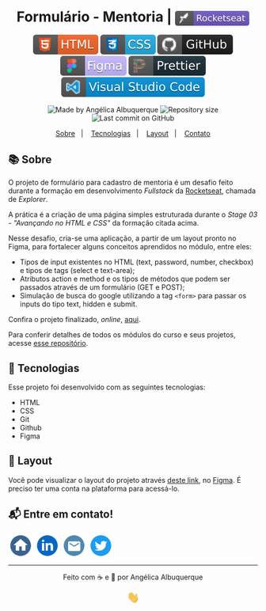 <h1 align="center">
  Formulário - Mentoria | <img alt="badge rocketseat" align="center" src="https://raw.githubusercontent.com/angelicaalbuquerque/badges-and-icons/f96545c39b9ff34534ee166d78e4bcef00de3928/badges/rocketseat.svg" width="150px;">
</h1>

<p align="center">
  <img alt="badge html" src="https://raw.githubusercontent.com/angelicaalbuquerque/badges-and-icons/f96545c39b9ff34534ee166d78e4bcef00de3928/badges/html.svg">
  <img alt="badge css" src="https://raw.githubusercontent.com/angelicaalbuquerque/badges-and-icons/f96545c39b9ff34534ee166d78e4bcef00de3928/badges/css.svg">
  <img alt="badge github" src="https://raw.githubusercontent.com/angelicaalbuquerque/badges-and-icons/9e4d919f31227382adee08274852a8b8bd308a86/badges/github.svg">
  <img alt="badge figma" src="https://raw.githubusercontent.com/angelicaalbuquerque/badges-and-icons/main/badges/figma.svg">
  <img alt="badge prettier" src="https://raw.githubusercontent.com/angelicaalbuquerque/badges-and-icons/3da3bd57de686710acb6eeca42e53d3b6327cfaf/badges/prettier-2.svg">
  <img alt="badge vscode" src="https://raw.githubusercontent.com/angelicaalbuquerque/badges-and-icons/f96545c39b9ff34534ee166d78e4bcef00de3928/badges/visual-studio-code.svg">
</p>

<p align="center">
  <img alt="Made by Angélica Albuquerque" src="https://img.shields.io/badge/made%20by-Angélica Albuquerque-%20?color=FF5374">
  <img alt="Repository size" src="https://img.shields.io/github/repo-size/angelicaalbuquerque/explorer-stage03-project01-extra_rocketseat?color=FF5374">
  <img alt="Last commit on GitHub" src="https://img.shields.io/github/last-commit/angelicaalbuquerque/explorer-stage03-project01-extra_rocketseat?color=FF5374">
</p>

<p align="center">
  <a href="#-Sobre">Sobre</a>&nbsp;&nbsp;&nbsp;|&nbsp;&nbsp;&nbsp;
  <a href="#-Tecnologias">Tecnologias</a>&nbsp;&nbsp;&nbsp;|&nbsp;&nbsp;&nbsp;
  <a href="#-Layout">Layout</a>&nbsp;&nbsp;&nbsp;|&nbsp;&nbsp;&nbsp;
  <a href="#-Entre-em-contato">Contato</a>
</p>

## 📚 Sobre

O projeto de formulário para cadastro de mentoria é um desafio feito durante a formação em desenvolvimento _Fullstack_ da <a href="https://rocketseat.com.br/" target="_blank">Rocketseat</a>, chamada de _Explorer_.

A prática é a criação de uma página simples estruturada durante o _Stage 03 - "Avançando no HTML e CSS"_ da formação citada acima.

Nesse desafio, cria-se uma aplicação, a partir de um layout pronto no Figma, para fortalecer alguns conceitos aprendidos no módulo, entre eles:

- Tipos de input existentes no HTML (text, password, number, checkbox) e tipos de tags (select e text-area);
- Atributos action e method e os tipos de métodos que podem ser passados através de um formulário (GET e POST);
- Simulação de busca do google utilizando a tag `<form>` para passar os inputs do tipo text, hidden e submit.

Confira o projeto finalizado, _online_, [aqui](https://angelicaalbuquerque.github.io/explorer-stage03-project01-extra_rocketseat/).

Para conferir detalhes de todos os módulos do curso e seus projetos, acesse [esse repositório](https://github.com/angelicaalbuquerque/fullstack-explorer_rocketseat).

## 🚀 Tecnologias

Esse projeto foi desenvolvido com as seguintes tecnologias:

- HTML
- CSS
- Git
- Github
- Figma

## 🎨 Layout

Você pode visualizar o layout do projeto através [deste link](https://www.figma.com/file/rkDOHGPwwFtBNqEdHSuQPd/Projeto-02---Explorer?node-id=0%3A1), no [Figma](http://figma.com/). É preciso ter uma conta na plataforma para acessá-lo.

## 📬 Entre em contato!

<p align="left">
    <a href="https://www.frontangie.dev/" target="blank" style="text-decoration: none; color: unset;">
    <img align="center" src="https://raw.githubusercontent.com/angelicaalbuquerque/badges-and-icons/main/icons/circle/portfolio.svg" alt="frontangie.dev" height="50" width="50" />
  </a>
  <a href="https://linkedin.com/in/angelica-albuquerque/" target="blank" style="text-decoration: none; color: unset;">
    <img align="center" src="https://raw.githubusercontent.com/angelicaalbuquerque/badges-and-icons/main/icons/circle/linkedin.svg" alt="Linkedin" height="50" width="50" />
  </a>
  <a href="mailto:hi@frontangie.dev" target="blank" style="text-decoration: none;">
    <img align="center" src="https://raw.githubusercontent.com/angelicaalbuquerque/badges-and-icons/main/icons/circle/email.svg" alt="Email" height="50" width="50" />
  </a>
  <a href="https://twitter.com/frontangie" target="blank" style="text-decoration: none;">
    <img align="center" src="https://raw.githubusercontent.com/angelicaalbuquerque/badges-and-icons/main/icons/circle/twitter.svg" alt="Twitter" height="50" width="50" />
    </a>
</p>

---

<p align="center">
Feito com ☕ e 🖤 por Angélica Albuquerque
</p>

<p align="center">
<img src="https://raw.githubusercontent.com/angelicaalbuquerque/badges-and-icons/main/gif/hi.gif" width="25px" height="25px"> 
</p>

